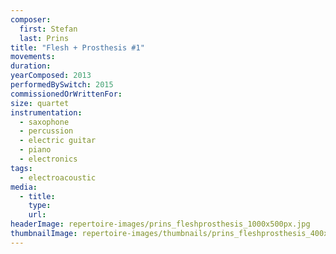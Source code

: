 ```yaml
---
composer:
  first: Stefan
  last: Prins
title: "Flesh + Prosthesis #1"
movements:
duration:
yearComposed: 2013
performedBySwitch: 2015
commissionedOrWrittenFor:
size: quartet
instrumentation:
  - saxophone
  - percussion
  - electric guitar
  - piano
  - electronics
tags:
  - electroacoustic
media:
  - title:
    type:
    url:
headerImage: repertoire-images/prins_fleshprosthesis_1000x500px.jpg
thumbnailImage: repertoire-images/thumbnails/prins_fleshprosthesis_400x200.jpg
---
```

